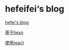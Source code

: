# hefeifei‘s blog

[hefei's blog](https://github.com/hefei00/blog/issues)

[基于hexo](https://hefei00.github.io/)

[使用react]()


